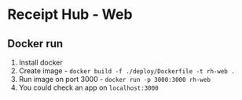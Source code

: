 # Receipt Hub - Web

## Docker run

1. Install docker
2. Create image - `docker build -f ./deploy/Dockerfile -t rh-web .`
3. Run image on port 3000 - `docker run -p 3000:3000 rh-web`
4. You could check an app on `localhost:3000`
